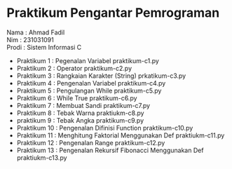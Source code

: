 # Praktikum Pengantar Pemrograman
<div> Nama : Ahmad Fadil </div>
<div> Nim : 231031091 </div>
<div> Prodi : Sistem Informasi C </div>

* Praktikum 1 : Pegenalan Variabel praktikum-c1.py
* Praktikum 2 : Operator praktikum-c2.py
* Praktikum 3 : Rangkaian Karakter (String) prkatikum-c3.py
* Praktikum 4 : Pengenalan Variabel praktikum-c4.py 
* Praktikum 5 : Pengulangan While praktikum-c5.py
* Praktikum 6 : While True praktikum-c6.py
* Praktikum 7 : Membuat Sandi praktikum-c7.py
* Praktikum 8 : Tebak Warna praktiukm-c8.py
* praktikum 9 : Tebak Angka praktikum-c9.py
* Praktikum 10 : Pengenalan Difinisi Function praktikum-c10.py
* Praktikum 11 : Menghitung Faktorial Menggunakan Def praktiukm-c11.py
* Praktikum 12 : Pengenalan Range praktikum-c12.py
* Praktikum 13 : Pengenalan Rekursif Fibonacci Menggunakan Def praktiukm-c13.py
